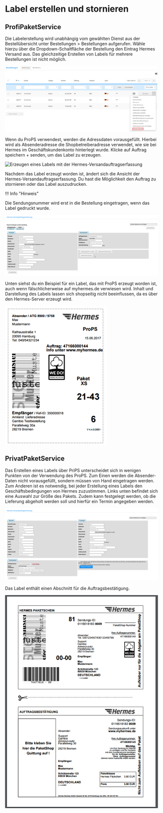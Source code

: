 # Label erstellen und stornieren 

## ProfiPaketService 

Die Labelerstellung wird unabhängig vom gewählten Dienst aus der Bestellübersicht unter Bestellungen \> Bestellungen aufgerufen. Wähle hierzu über die Dropdown-Schaltfläche der Bestellung den Eintrag Hermes Versand aus. Das gleichzeitige Erstellen von Labels für mehrere Bestellungen ist nicht möglich.

![](Bilder/BestellungenDropdownHermes_.png "Aufruf der Labelerstellung")

Wenn du ProPS verwendest, werden die Adressdaten vorausgefüllt. Hierbei wird als Absenderadresse die Shopbetreiberadresse verwendet, wie sie bei Hermes im Geschäftskundenkonto hinterlegt wurde. Klicke auf Auftrag speichern + senden, um das Label zu erzeugen.

![](Bilder/hermes/HE_20170615_003.png "Erzeugen eines Labels mit der
        Hermes-Versandauftragserfassung")

Nachdem das Label erzeugt worden ist, ändert sich die Ansicht der Hermes-Versandauftragserfassung. Du hast die Möglichkeit den Auftrag zu stornieren oder das Label auszudrucken.

!!! Info "Hinweis"
	

Die Sendungsnummer wird erst in die Bestellung eingetragen, wenn das Label gedruckt wurde.

![](Bilder/hermes/HE_20170615_004.png "Der Auftrag wurde gespeichert")

Unten siehst du ein Beispiel für ein Label, das mit ProPS erzeugt worden ist, auch wenn fälschlicherweise auf myhermes.de verwiesen wird. Inhalt und Darstellung des Labels lassen sich shopseitig nicht beeinflussen, da es über den Hermes-Server erzeugt wird.

![](Bilder/hermes/HE_20170615_005.png "Gedrucktes Label über ProPS")

## PrivatPaketService 

Das Erstellen eines Labels über PriPS unterscheidet sich in wenigen Punkten von der Verwendung des ProPS. Zum Einen werden die Absender-Daten nicht vorausgefüllt, sondern müssen von Hand eingetragen werden. Zum Anderen ist es notwendig, bei jeder Erstellung eines Labels den Geschäftsbedingungen von Hermes zuzustimmen. Links unten befindet sich eine Auswahl zur Größe des Pakets. Zudem kann festgelegt werden, ob die Lieferung abgeholt werden soll und hierfür ein Termin angegeben werden.

![](Bilder/hermes/HE_20170615_006.png "Heremes-Versandauftragserfassung über PriPS")

Das Label enthält einen Abschnitt für die Auftragsbestätigung.

![](Bilder/hermes/HE_20170615_007.png "Gedrucktes Label über PriPS")



